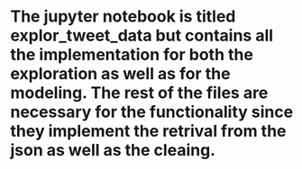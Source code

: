 <h1>The jupyter notebook is titled explor_tweet_data but contains all the implementation for both the exploration as well as for the modeling. The rest of the files are necessary for the functionality since they implement the retrival from the json as well as the cleaing. </h1>
